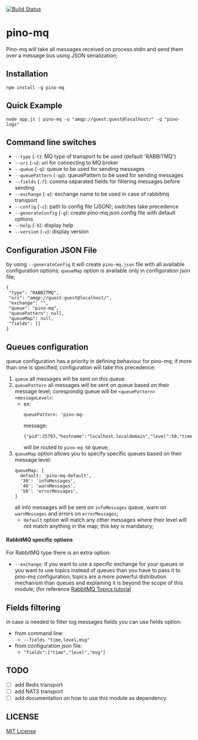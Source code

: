 [![Build Status](https://travis-ci.org/itavy/pino-mq.svg?branch=initial_release)](https://travis-ci.org/itavy/pino-mq)
# pino-mq
Pino-mq will take all messages received on process.stdin and send them over a message bus using JSON serialization;

## Installation

```
npm install -g pino-mq
```

## Quick Example
```
node app.js | pino-mq -u "amqp://guest:guest@localhost/" -q "pino-logs"
```


## Command line switches

- `--type` (`-t`): MQ type of transport to be used (default 'RABBITMQ')
- `--uri` (`-u`): uri for connecting to MQ broker
- `--queue` (`-q`): queue to be used for sending messages
- `--queuePattern` (`-qp`): queuePattern  to be used for sending messages
- `--fields` (`-f`): comma separated fields for filtering messages before sending
- `--exchange` (`-e`): exchange name to be used in case of rabbitmq transport
- `--config` (`-c`): path to config file (JSON); switches take precedence
- `--generateConfig` (`-g`): create pino-mq.json config file with default options
- `--help` (`-h`): display help
- `--version` (`-v`): display version

## Configuration JSON File
by using `--generateConfig` it will create `pino-mq.json` file with all available configuration 
options; `queueMap` option is available only in configuration json file;

```
{
 "type": "RABBITMQ",
 "uri": "amqp://guest:guest@localhost/",
 "exchange": "",
 "queue": "pino-mq",
 "queuePattern": null,
 "queueMap": null,
 "fields": []
}
```

## Queues configuration
queue configuration has a priority in defining behaviour for pino-mq; if more than one is specified, configuration will take this precedence:

1. `queue` all messages will be sent on this queue
2. `queuePattern` all messages will be sent on queue based on their message level; corespondig queue will be `<queuePattern><messageLevel>`:
    * ex: 
        ```
        queuePattern: 'pino-mq-
        ```
        message:
        ```
        {"pid":25793,"hostname":"localhost.localdomain","level":50,"time":1503252634289,"msg":"msg3","v":1}
        ```
        will be routed to `pino-mq-50` queue;
3. `queueMap` option allows you to specify specific queues based on their message level:
    ```
    queueMap: {
      default: 'pino-mq-default',
      '30': 'infoMessages',
      '40': 'warnMessages',
      '50': 'errorMessages', 
    }
    ```
    all info messages will be sent on `infoMessages` queue, warn on `warnMessages` and errors on `errorMessages`;
    * `default` option will match any other messages where their level will not match anything in the map; this key is mandatory;

#### RabbitMQ specific options
For RabbitMQ type there is an extra option: 
* `--exchange`: if you want to use a specific exchange for your queues or you want to use topics instead of queues than you have to pass it to pino-mq configuration; topics are a more powerful distribution mechanism than queues and explaining it is beyond the scope of this module; (for reference [RabbitMQ Topics tutorial](https://www.rabbitmq.com/tutorials/tutorial-five-javascript.html)


## Fields filtering
in case is needed to filter log messages fields you can use fields option:
* from command line:
    * `--fields "time,level,msg"`
* from configuration json file:
    * `"fields":["time","level","msg"]`

## TODO
* [ ] add Redis transport
* [ ] add NATS transport
* [ ] add documentation on how to use this module as dependency

## LICENSE
[MIT License](https://github.com/itavy/pino-mq/blob/master/LICENSE.md)
